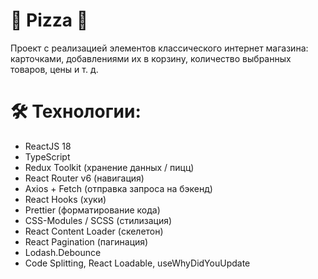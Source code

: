# 🍕 **Pizza** 🍕
Проект с реализацией элементов классического интернет магазина: карточками, добавлениями их в корзину, количество выбранных товаров, цены и т. д.

# 🛠 Технологии:
+ ReactJS 18
+ TypeScript
+ Redux Toolkit (хранение данных / пицц)
+ React Router v6 (навигация)
+ Axios + Fetch (отправка запроса на бэкенд)
+ React Hooks (хуки)
+ Prettier (форматирование кода)
+ CSS-Modules / SCSS (стилизация)
+ React Content Loader (скелетон)
+ React Pagination (пагинация)
+ Lodash.Debounce
+ Code Splitting, React Loadable, useWhyDidYouUpdate
